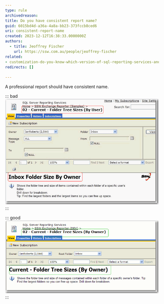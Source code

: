 ```yaml
---
type: rule
archivedreason:
title: Do you have consistent report name?
guid: 6015bd4d-a36a-4a8a-bb23-373fccb8ced6
uri: consistent-report-name
created: 2023-12-12T16:38:33.0000000Z
authors: 
  - title: Jeoffrey Fischer
    url: https://ssw.com.au/people/jeoffrey-fischer
related:
- customization-do-you-know-which-version-of-sql-reporting-services-and-visual-studio-you-are-using
redirects: []

---
```


<!--endintro-->

A professional report should have consistent name.

::: bad  
![Figure: Bad example - Inconsistent report name](/rules/consistent-report-name/ReportNameConsistency_bad.gif)  
:::

::: good  
![Figure: Good example - Consistent report name](/rules/consistent-report-name/ReportNameConsistency_good.gif)
:::

